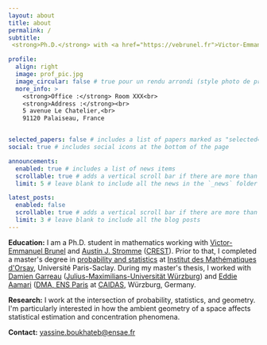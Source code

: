 ```yaml
---
layout: about
title: about
permalink: /
subtitle: 
 <strong>Ph.D.</strong> with <a href="https://vebrunel.fr">Victor-Emmanuel Brunel</a> and <a href="austinjstromme.github.io">Austin J. Stromme</a> @ <a href="https://crest.science/">CREST</a> - <a href="https://www.ensae.fr/">ENSAE</a>, <a href="https://www.ip-paris.fr/">Institut Polytechnique de Paris</a> <br>

profile:
  align: right
  image: prof_pic.jpg
  image_circular: false # true pour un rendu arrondi (style photo de profil)
  more_info: >
    <strong>Office :</strong> Room XXX<br>
    <strong>Address :</strong><br>
    5 avenue Le Chatelier,<br>
    91120 Palaiseau, France


selected_papers: false # includes a list of papers marked as "selected={true}"
social: true # includes social icons at the bottom of the page

announcements:
  enabled: true # includes a list of news items
  scrollable: true # adds a vertical scroll bar if there are more than 3 news items
  limit: 5 # leave blank to include all the news in the `_news` folder

latest_posts:
  enabled: false
  scrollable: true # adds a vertical scroll bar if there are more than 3 new posts items
  limit: 3 # leave blank to include all the blog posts
---
```


**Education:** I am a Ph.D. student in mathematics working with [Victor-Emmanuel Brunel](https://vebrunel.fr) and [Austin J. Stromme](austinjstromme.github.io) ([CREST](https://crest.science/)). Prior to that, I completed a master's degree in [probability and statistics](https://www.imo.universite-paris-saclay.fr/fr/etudiants/masters/mathematiques-et-applications/m2/mathematiques-de-laleatoire/) at [Institut des Mathématiques d'Orsay](https://www.imo.universite-paris-saclay.fr/fr/), Université Paris-Saclay. During my master's thesis, I worked with [Damien Garreau](https://sites.google.com/view/damien-garreau/home) ([Julius-Maximilians-Universität Würzburg](https://www.uni-wuerzburg.de/)) and [Eddie Aamari](https://www.math.ens.psl.eu/~eaamari/) ([DMA, ENS Paris](https://www.math.ens.psl.eu/) at [CAIDAS](https://www.caidas.uni-wuerzburg.de/), Würzburg, Germany.


**Research:** I work at the intersection of probability, statistics, and geometry. I'm particularly interested in how the ambient geometry of a space affects statistical estimation and concentration phenomena.

**Contact:** yassine.boukhateb@ensae.fr 
